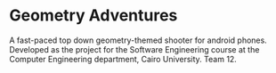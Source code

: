 # Geometry Adventures
A fast-paced top down geometry-themed shooter for android phones. Developed as the project for the Software Engineering course at the Computer Engineering department, Cairo University. Team 12.
